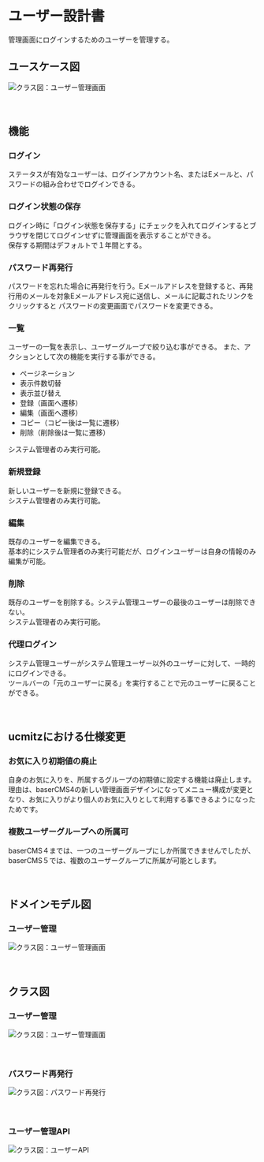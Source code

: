 # ユーザー設計書

管理画面にログインするためのユーザーを管理する。

## ユースケース図
![クラス図：ユーザー管理画面](../../../svg/use_case/baser-core/users.svg)

　
## 機能
### ログイン
ステータスが有効なユーザーは、ログインアカウント名、またはEメールと、パスワードの組み合わせでログインできる。

### ログイン状態の保存
ログイン時に「ログイン状態を保存する」にチェックを入れてログインするとブラウザを閉じてログインせずに管理画面を表示することができる。  
保存する期間はデフォルトで１年間とする。

### パスワード再発行
パスワードを忘れた場合に再発行を行う。Eメールアドレスを登録すると、再発行用のメールを対象Eメールアドレス宛に送信し、メールに記載されたリンクをクリックすると パスワードの変更画面でパスワードを変更できる。

### 一覧
ユーザーの一覧を表示し、ユーザーグループで絞り込む事ができる。
また、アクションとして次の機能を実行する事ができる。
- ページネーション
- 表示件数切替
- 表示並び替え
- 登録（画面へ遷移）
- 編集（画面へ遷移）
- コピー（コピー後は一覧に遷移）
- 削除（削除後は一覧に遷移）

システム管理者のみ実行可能。

### 新規登録
新しいユーザーを新規に登録できる。  
システム管理者のみ実行可能。

### 編集
既存のユーザーを編集できる。  
基本的にシステム管理者のみ実行可能だが、ログインユーザーは自身の情報のみ編集が可能。

### 削除
既存のユーザーを削除する。システム管理ユーザーの最後のユーザーは削除できない。  
システム管理者のみ実行可能。

### 代理ログイン
システム管理ユーザーがシステム管理ユーザー以外のユーザーに対して、一時的にログインできる。  
ツールバーの「元のユーザーに戻る」を実行することで元のユーザーに戻ることができる。

　
## ucmitzにおける仕様変更

### お気に入り初期値の廃止
自身のお気に入りを、所属するグループの初期値に設定する機能は廃止します。  
理由は、baserCMS4の新しい管理画面デザインになってメニュー構成が変更となり、お気に入りがより個人のお気に入りとして利用する事できるようになったためです。

### 複数ユーザーグループへの所属可
baserCMS４までは、一つのユーザーグループにしか所属できませんでしたが、baserCMS５では、複数のユーザーグループに所属が可能とします。

　
## ドメインモデル図
### ユーザー管理
![クラス図：ユーザー管理画面](../../../svg/domain_model/baser-core/users.svg)

　
## クラス図
### ユーザー管理
![クラス図：ユーザー管理画面](../../../svg/class/baser-core/manage_users.svg)

　
### パスワード再発行
![クラス図：パスワード再発行](../../../svg/class/baser-core/manage_users_password_request.svg)

　
### ユーザー管理API
![クラス図：ユーザーAPI](../../../svg/class/baser-core/api_users.svg)
